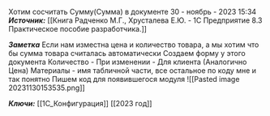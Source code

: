 
Хотим сосчитать Сумму(Сумма) в документе
 30 - ноябрь - 2023  15:34 
***Источник:*** [[Книга Радченко М.Г., Хрусталева Е.Ю. - 1С Предприятие 8.3 Практическое пособие разработчика.]]

***Заметка*** 
Если нам изместна цена и количество товара, а мы хотим что бы сумма товара считалась автоматически
Создаем форму у этого документа
Количество - При изменении - Для клиента
(Аналогично Цена)
	Материалы - имя табличной части, все остальное по коду мне и так понятно
Пишем код для появившегося модуля 
![[Pasted image 20231130153535.png]]

***Ключи:*** [[1С_Конфигурация]] [[2023 год]]
